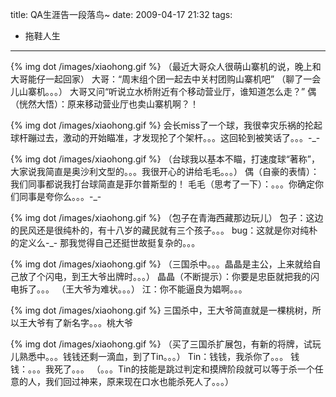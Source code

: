 title: QA生涯告一段落鸟~
date: 2009-04-17 21:32
tags: 
- 拖鞋人生
---

{% img dot /images/xiaohong.gif %} （最近大哥众人很萌山寨机的说，晚上和大哥能仔一起回家）
大哥：“周末组个团一起去中关村团购山寨机吧”
（聊了一会儿山寨机。。。）
大哥又问“听说立水桥附近有个移动营业厅，谁知道怎么走？”
偶（恍然大悟）：原来移动营业厅也卖山寨机啊？！
   
{% img dot /images/xiaohong.gif %} 会长miss了一个球，我很幸灾乐祸的抡起球杆蹦过去，激动的开始瞄准，才发现抡了个架杆。。。这回轮到被笑话了。。。-_-

{% img dot /images/xiaohong.gif %} （台球我以基本不瞄，打速度球“著称”，大家说我简直是奥沙利文型的。。。我很开心的讲给毛毛。。。）
偶（自豪的表情）：我们同事都说我打台球简直是菲尔普斯型的！
毛毛（思考了一下）：。。。你确定你们同事是夸你么。。。-_-

{% img dot /images/xiaohong.gif %} （包子在青海西藏那边玩儿）
包子：这边的民风还是很纯朴的，有十八岁的藏民就有三个孩子。。。
bug：这就是你对纯朴的定义么-_- 那我觉得自己还挺世故挺复杂的。。。

{% img dot /images/xiaohong.gif %} （三国杀中。。。晶晶是主公，上来就给自己放了个闪电，到王大爷出牌时。。。）
晶晶（不断提示）：你要是忠臣就把我的闪电拆了。。。
（王大爷为难状。。。）
江：你不能逼良为娼啊。。。

{% img dot /images/xiaohong.gif %} 三国杀中，王大爷简直就是一棵桃树，所以王大爷有了新名字。。。桃大爷

{% img dot /images/xiaohong.gif %} （买了三国杀扩展包，有新的将牌，试玩儿熟悉中。。。钱钱还剩一滴血，到了Tin。。。）
Tin：钱钱，我杀你了。。。
钱钱：。。。我死了。。。
（。。。Tin的技能是跳过判定和摸牌阶段就可以等于杀一个任意的人，我们回过神来，原来现在口水也能杀死人了。。。）